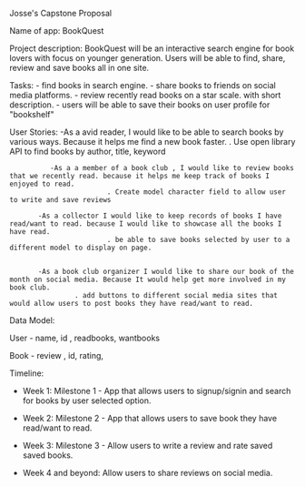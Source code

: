 Josse's Capstone Proposal

Name of app: BookQuest

Project description: BookQuest will be an interactive search engine for book lovers with focus on younger generation. Users will be able to find, share, review and save books all in one site. 


Tasks: - find books in search engine.
	 - share books to friends on social media platforms.
       - review recently read books on a star scale. with short description.
       - users will be able to save their books on user profile for "bookshelf" 


User Stories: -As a avid reader, I would like to be able to search books by various ways. Because it helps me find a new book faster. 
                            . Use open library API to find books by author, title, keyword
			    			    
              -As a a member of a book club , I would like to review books that we recently read. because it helps me keep track of books I enjoyed to read.
                            . Create model character field to allow user to write and save reviews
			    
	       -As a collector I would like to keep records of books I have read/want to read. because I would like to showcase all the books I have read.
                            . be able to save books selected by user to a different model to display on page. 
			    
			    
	       -As a book club organizer I would like to share our book of the month on social media. Because It would help get more involved in my book club.
		            . add buttons to different social media sites that would allow users to post books they have read/want to read. 
			 
Data Model:

User - name, id , readbooks, wantbooks

Book - review , id, rating, 


Timeline:
- Week 1: Milestone 1 - App that allows users to signup/signin and search for books by user selected option. 

- Week 2: Milestone 2 - App that allows users to save book they have read/want to read.  

- Week 3: Milestone 3 - Allow users to write a review and rate saved saved books. 

- Week 4 and beyond: Allow users to share reviews on social media. 
